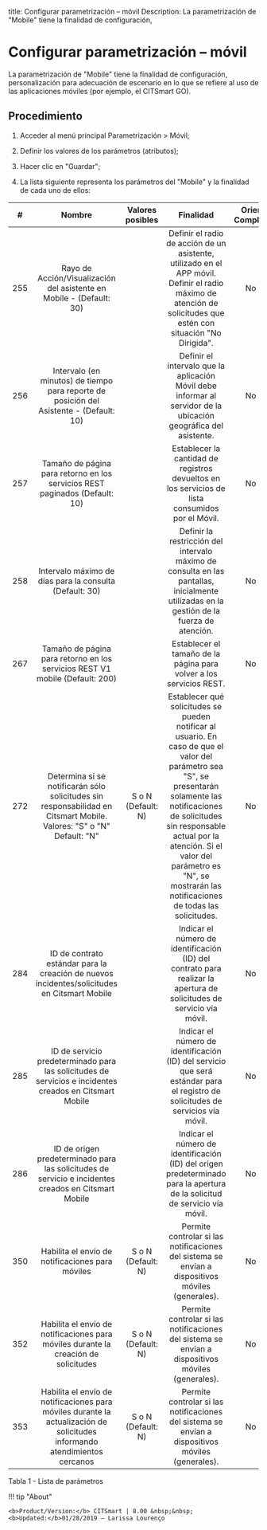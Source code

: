 title: Configurar parametrización – móvil
Description: La parametrización de "Mobile" tiene la finalidad de configuración,
# Configurar parametrización – móvil

La parametrización de "Mobile" tiene la finalidad de configuración, personalización para adecuación de escenario en lo que se refiere al uso de las aplicaciones móviles (por ejemplo, el CITSmart GO).

Procedimiento
-------------

1.  Acceder al menú principal Parametrización \> Móvil;

2.  Definir los valores de los parámetros (atributos);

3.  Hacer clic en "Guardar";

4.  La lista siguiente representa los parámetros del "Mobile" y la finalidad de
    cada uno de ellos:


| **#** |                                                         **Nombre**                                                         | **Valores posibles** |                                                                                                                                               **Finalidad**                                                                                                                                              | **Orientaciones Complementarias** |
|:-----:|:--------------------------------------------------------------------------------------------------------------------------:|:--------------------:|:--------------------------------------------------------------------------------------------------------------------------------------------------------------------------------------------------------------------------------------------------------------------------------------------------------:|:---------------------------------:|
|  255  |                            Rayo de Acción/Visualización del asistente en Mobile - (Default: 30)                            |                      |                                                                     Definir el radio de acción de un asistente, utilizado en el APP móvil. Definir el radio máximo de atención de solicitudes que estén con situación "No Dirigida".                                                                     |            No se aplica           |
|  256  |                   Intervalo (en minutos) de tiempo para reporte de posición del Asistente - (Default: 10)                  |                      |                                                                                             Definir el intervalo que la aplicación Móvil debe informar al servidor de la ubicación geográfica del asistente.                                                                                             |            No se aplica           |
|  257  |                         Tamaño de página para retorno en los servicios REST paginados (Default: 10)                        |                      |                                                                                                     Establecer la cantidad de registros devueltos en los servicios de lista consumidos por el Móvil.                                                                                                     |            No se aplica           |
|  258  |                                   Intervalo máximo de días para la consulta (Default: 30)                                  |                      |                                                                                 Definir la restricción del intervalo máximo de consulta en las pantallas, inicialmente utilizadas en la gestión de la fuerza de atención.                                                                                |            No se aplica           |
|  267  |                        Tamaño de página para retorno en los servicios REST V1 mobile (Default: 200)                        |                      |                                                                                                                    Establecer el tamaño de la página para volver a los servicios REST.                                                                                                                   |            No se aplica           |
|  272  |    Determina si se notificarán sólo solicitudes sin responsabilidad en Citsmart Mobile. Valores: "S" o "N" Default: "N"    |  S o N (Default: N)  | Establecer qué solicitudes se pueden notificar al usuario. En caso de que el valor del parámetro sea "S", se presentarán solamente las notificaciones de solicitudes sin responsable actual por la atención. Si el valor del parámetro es "N", se mostrarán las notificaciones de todas las solicitudes. |            No se aplica           |
|  284  |                ID de contrato estándar para la creación de nuevos incidentes/solicitudes en Citsmart Mobile                |                      |                                                                                           Indicar el número de identificación (ID) del contrato para realizar la apertura de solicitudes de servicio vía móvil.                                                                                          |            No se aplica           |
|  285  |           ID de servicio predeterminado para las solicitudes de servicios e incidentes creados en Citsmart Mobile          |                      |                                                                                      Indicar el número de identificación (ID) del servicio que será estándar para el registro de solicitudes de servicios vía móvil.                                                                                     |            No se aplica           |
|  286  |            ID de origen predeterminado para las solicitudes de servicio e incidentes creados en Citsmart Mobile            |                      |                                                                                        Indicar el número de identificación (ID) del origen predeterminado para la apertura de la solicitud de servicio vía móvil.                                                                                        |            No se aplica           |
|  350  |                                      Habilita el envío de notificaciones para móviles                                      |  S o N (Default: N)  |                                                                                                     Permite controlar si las notificaciones del sistema se envían a dispositivos móviles (generales).                                                                                                    |            No se aplica           |
|  352  |                     Habilita el envío de notificaciones para móviles durante la creación de solicitudes                    |  S o N (Default: N)  |                                                                                                     Permite controlar si las notificaciones del sistema se envían a dispositivos móviles (generales).                                                                                                    |            No se aplica           |
|  353  | Habilita el envío de notificaciones para móviles durante la actualización de solicitudes informando atendimientos cercanos |  S o N (Default: N)  |                                                                                                     Permite controlar si las notificaciones del sistema se envían a dispositivos móviles (generales).                                                                                                    |            No se aplica           |

Tabla 1 - Lista de parámetros

!!! tip "About"

    <b>Product/Version:</b> CITSmart | 8.00 &nbsp;&nbsp;
    <b>Updated:</b>01/28/2019 – Larissa Lourenço

